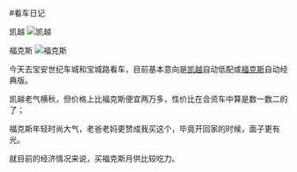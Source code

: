 #看车日记

凯越
![凯越](http://car0.autoimg.cn/upload/2013/2/19/u_2013021918003653281.jpg)

福克斯
![福克斯](http://car0.autoimg.cn/upload/2013/2/25/u_201302251823083624136.jpg)


今天去宝安世纪车城和宝城路看车，目前基本意向是[凯越](http://www.autohome.com.cn/875/)自动低配或[福克斯](http://www.autohome.com.cn/364/)自动经典版。

凯越老气横秋，但价格上比福克斯便宜两万多，性价比在合资车中算是数一数二的了；

福克斯年轻时尚大气，老爸老妈更赞成我买这个，毕竟开回家的时候，面子更有光。

就目前的经济情况来说，买福克斯月供比较吃力。

